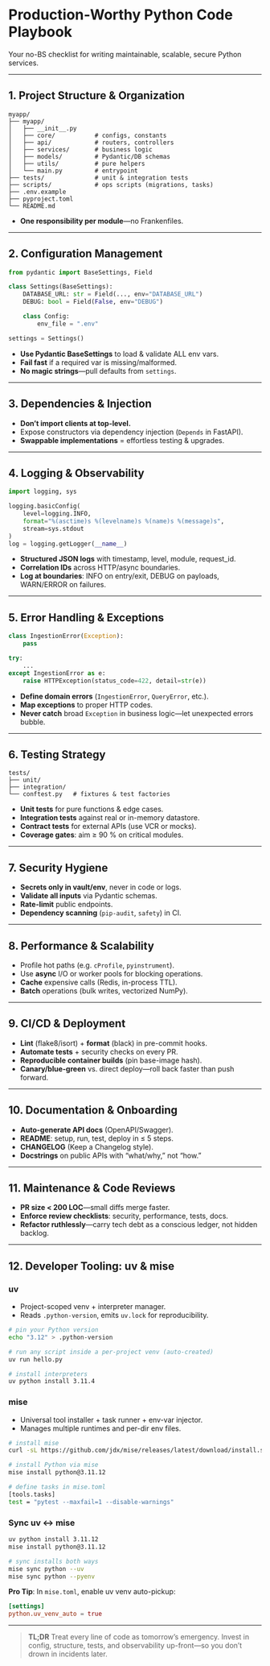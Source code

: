 # Production-Worthy Python Code Playbook

Your no-BS checklist for writing maintainable, scalable, secure Python services.

---

## 1. Project Structure & Organization

```
myapp/
├── myapp/
│   ├── __init__.py
│   ├── core/           # configs, constants
│   ├── api/            # routers, controllers
│   ├── services/       # business logic
│   ├── models/         # Pydantic/DB schemas
│   ├── utils/          # pure helpers
│   └── main.py         # entrypoint
├── tests/              # unit & integration tests
├── scripts/            # ops scripts (migrations, tasks)
├── .env.example
├── pyproject.toml
└── README.md
```

- **One responsibility per module**—no Frankenfiles.

---

## 2. Configuration Management

```python
from pydantic import BaseSettings, Field

class Settings(BaseSettings):
    DATABASE_URL: str = Field(..., env="DATABASE_URL")
    DEBUG: bool = Field(False, env="DEBUG")

    class Config:
        env_file = ".env"

settings = Settings()
```

- **Use Pydantic BaseSettings** to load & validate ALL env vars.
- **Fail fast** if a required var is missing/malformed.
- **No magic strings**—pull defaults from `settings`.

---

## 3. Dependencies & Injection

- **Don’t import clients at top-level.**
- Expose constructors via dependency injection (`Depends` in FastAPI).
- **Swappable implementations** = effortless testing & upgrades.

---

## 4. Logging & Observability

```python
import logging, sys

logging.basicConfig(
    level=logging.INFO,
    format="%(asctime)s %(levelname)s %(name)s %(message)s",
    stream=sys.stdout
)
log = logging.getLogger(__name__)
```

- **Structured JSON logs** with timestamp, level, module, request_id.
- **Correlation IDs** across HTTP/async boundaries.
- **Log at boundaries**: INFO on entry/exit, DEBUG on payloads, WARN/ERROR on failures.

---

## 5. Error Handling & Exceptions

```python
class IngestionError(Exception):
    pass

try:
    ...
except IngestionError as e:
    raise HTTPException(status_code=422, detail=str(e))
```

- **Define domain errors** (`IngestionError`, `QueryError`, etc.).
- **Map exceptions** to proper HTTP codes.
- **Never catch** broad `Exception` in business logic—let unexpected errors bubble.

---

## 6. Testing Strategy

```
tests/
├── unit/
├── integration/
└── conftest.py   # fixtures & test factories
```

- **Unit tests** for pure functions & edge cases.
- **Integration tests** against real or in-memory datastore.
- **Contract tests** for external APIs (use VCR or mocks).
- **Coverage gates**: aim ≥ 90 % on critical modules.

---

## 7. Security Hygiene

- **Secrets only in vault/env**, never in code or logs.
- **Validate all inputs** via Pydantic schemas.
- **Rate-limit** public endpoints.
- **Dependency scanning** (`pip-audit`, `safety`) in CI.

---

## 8. Performance & Scalability

- Profile hot paths (e.g. `cProfile`, `pyinstrument`).
- Use **async** I/O or worker pools for blocking operations.
- **Cache** expensive calls (Redis, in-process TTL).
- **Batch** operations (bulk writes, vectorized NumPy).

---

## 9. CI/CD & Deployment

- **Lint** (flake8/isort) + **format** (black) in pre-commit hooks.
- **Automate tests** + security checks on every PR.
- **Reproducible container builds** (pin base-image hash).
- **Canary/blue-green** vs. direct deploy—roll back faster than push forward.

---

## 10. Documentation & Onboarding

- **Auto-generate API docs** (OpenAPI/Swagger).
- **README**: setup, run, test, deploy in ≤ 5 steps.
- **CHANGELOG** (Keep a Changelog style).
- **Docstrings** on public APIs with “what/why,” not “how.”

---

## 11. Maintenance & Code Reviews

- **PR size < 200 LOC**—small diffs merge faster.
- **Enforce review checklists**: security, performance, tests, docs.
- **Refactor ruthlessly**—carry tech debt as a conscious ledger, not hidden backlog.

---

## 12. Developer Tooling: uv & mise

### uv

- Project-scoped venv + interpreter manager.
- Reads `.python-version`, emits `uv.lock` for reproducibility.

```bash
# pin your Python version
echo "3.12" > .python-version

# run any script inside a per-project venv (auto-created)
uv run hello.py

# install interpreters
uv python install 3.11.4
```

### mise

- Universal tool installer + task runner + env-var injector.
- Manages multiple runtimes and per-dir env files.

```bash
# install mise
curl -sL https://github.com/jdx/mise/releases/latest/download/install.sh | bash

# install Python via mise
mise install python@3.11.12

# define tasks in mise.toml
[tools.tasks]
test = "pytest --maxfail=1 --disable-warnings"
```

### Sync uv ↔ mise

```bash
uv python install 3.11.12
mise install python@3.11.12

# sync installs both ways
mise sync python --uv
mise sync python --pyenv
```

**Pro Tip**: In `mise.toml`, enable uv venv auto-pickup:

```toml
[settings]
python.uv_venv_auto = true
```

---

> **TL;DR**
> Treat every line of code as tomorrow’s emergency. Invest in config, structure, tests, and observability up-front—so you don’t drown in incidents later.
